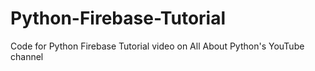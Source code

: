 # Python-Firebase-Tutorial
Code for Python Firebase Tutorial video on All About Python's YouTube channel
